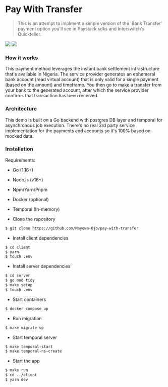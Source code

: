 # Pay With Transfer

> This is an attempt to implment a simple version of the 'Bank Transfer' payment option you'll see in Paystack sdks and Interswitch's Quickteller.

![](https://res.cloudinary.com/devmayor/image/upload/v1703369164/u0aykovwfpv7ow97xshu.png)
![](https://res.cloudinary.com/devmayor/image/upload/v1703369163/nxkbwf8tvtetfddci2we.png)

### How it works

This payment method leverages the instant bank settlement infrastructure that's available in Nigeria. The service provider generates an ephemeral bank account (read virtual account) that is only valid for a single payment (based on the amount) and timeframe. You then go to make a transfer from your bank to the generated account, after which the service provider confirms that transaction has been received.

### Architecture

This demo is built on a Go backend with postgres DB layer and temporal for asynchronous job execution. There's no real 3rd party service implementation for the payments and accounts so it's 100% based on mocked data.

### Installation

Requirements:
- Go (1.16+)
- Node.js (v16+)
- Npm/Yarn/Pnpm
- Docker (optional)
- Temporal (In-memory)

- Clone the repository
```bash
$ git clone https://github.com/Mayowa-Ojo/pay-with-transfer
```
- Install client dependencies
```bash
$ cd client
$ yarn
$ touch .env
```
- Install server dependencies
```bash
$ cd server
$ go mod tidy
$ make setup
$ touch .env
```
- Start containers
```bash
$ docker compose up
```
- Run migration
```bash
$ make migrate-up
```
- Start temporal server
```bash
$ make temporal-start
$ make temporal-ns-create
```
- Start the app
```bash
$ make run
$ cd ../client
$ yarn dev
```
